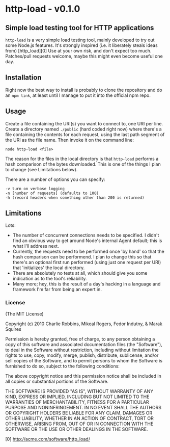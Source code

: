 # http-load - v0.1.0

## Simple load testing tool for HTTP applications

`http-load` is a very simple load testing tool, mainly developed to try out some Node.js features. It's strongly inspired (i.e. it liberately steals ideas from) [http_load][0] Use at your own risk, and don't expect too much. Patches/pull requests welcome, maybe this might even become useful one day.

## Installation

Right now the best way to install is probably to clone the repository and do an `npm link`, at least until I manage to put it into the official npm repo.

## Usage

Create a file containing the URI(s) you want to connect to, one URI per line. Create a directory named `./public` (hard coded right now) where there's a file containing the contents for each request, using the last path segment of the URI as the file name. Then invoke it on the command line:

    node http-load <file>
    
The reason for the files in the local directory is that `http-load` performs a hash comparison of the bytes downloaded. This is one of the things I plan to change (see Limitations below).

There are a number of options you can specify:

    -v turn on verbose logging
    -n [number of requests] (defaults to 100)
    -h (record headers when something other than 200 is returned)

## Limitations

Lots:

* The number of concurrent connections needs to be specified. I didn't find an obvious way to get around Node's internal Agent default; this is what I'll address next.
* Currently, the requests need to be performed once 'by hand' so that the hash comparison can be performend. I plan to change this so that there's an optional first run performed (using just one request per URI) that 'initializes' the local directory.
* There are absolutely no tests at all, which should give you some indication as to the tool's reliability.
* Many more; hey, this is the result of a day's hacking in a language and framework I'm far from being an expert in.



### License

(The MIT License)

Copyright (c) 2010 Charlie Robbins, Mikeal Rogers, Fedor Indutny, & Marak Squires

Permission is hereby granted, free of charge, to any person obtaining
a copy of this software and associated documentation files (the
"Software"), to deal in the Software without restriction, including
without limitation the rights to use, copy, modify, merge, publish,
distribute, sublicense, and/or sell copies of the Software, and to
permit persons to whom the Software is furnished to do so, subject to
the following conditions:

The above copyright notice and this permission notice shall be
included in all copies or substantial portions of the Software.

THE SOFTWARE IS PROVIDED "AS IS", WITHOUT WARRANTY OF ANY KIND,
EXPRESS OR IMPLIED, INCLUDING BUT NOT LIMITED TO THE WARRANTIES OF
MERCHANTABILITY, FITNESS FOR A PARTICULAR PURPOSE AND
NONINFRINGEMENT. IN NO EVENT SHALL THE AUTHORS OR COPYRIGHT HOLDERS BE
LIABLE FOR ANY CLAIM, DAMAGES OR OTHER LIABILITY, WHETHER IN AN ACTION
OF CONTRACT, TORT OR OTHERWISE, ARISING FROM, OUT OF OR IN CONNECTION
WITH THE SOFTWARE OR THE USE OR OTHER DEALINGS IN THE SOFTWARE.

[0] http://acme.com/software/http_load/
